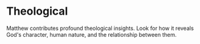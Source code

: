 # Theological

Matthew contributes profound theological insights. Look for how it reveals God's character, human nature, and the relationship between them.

